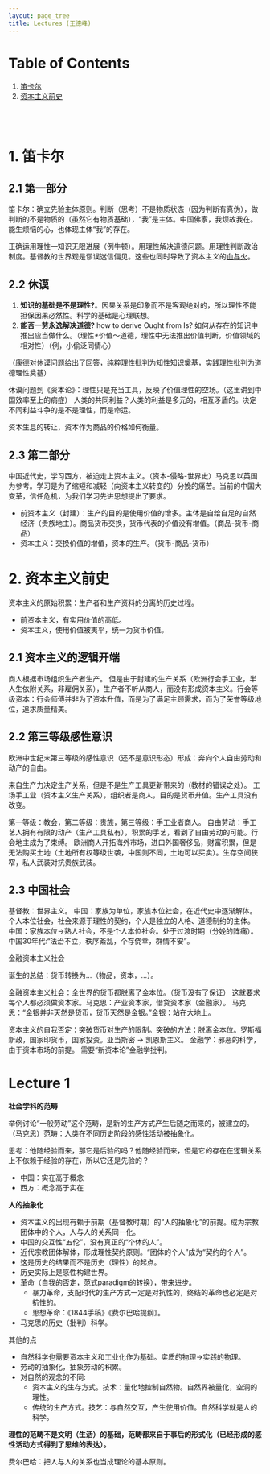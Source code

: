 ```yaml
---
layout: page_tree
title: Lectures (王德峰)
---
```


# Table of Contents
1. [笛卡尔](#l1)
2. [资本主义前史](#l2)

<br/><br/>

<a name="l1"></a>
# 1. 笛卡尔

## 2.1 第一部分

笛卡尔：确立先验主体原则。判断（思考）不是物质状态（因为判断有真伪），做判断的不是物质的（虽然它有物质基础），“我”是主体。中国佛家，我烦故我在。能生烦恼的心，也体现主体“我”的存在。

正确运用理性—知识无限进展（例牛顿）。用理性解决道德问题。用理性判断政治制度。基督教的世界观是谬误迷信偏见。这些也同时导致了资本主义的<u>血与火</u>。

## 2.2 休谟

1. **知识的基础是不是理性?**。因果关系是印象而不是客观绝对的，所以理性不能担保因果必然性。科学的基础是心理联想。
2. **能否一劳永逸解决道德?** how to derive Ought from Is? 如何从存在的知识中推出应当做什么。（理性≠价值～道德，理性中无法推出价值判断，价值领域的相对性）（例，小偷泛同情心）

（康德对休谟问题给出了回答，纯粹理性批判为知性知识奠基，实践理性批判为道德理性奠基）

休谟问题到《资本论》：理性只是充当工具，反映了价值理性的空场。（这里讲到中国效率至上的病症）
人类的共同利益？人类的利益是多元的，相互矛盾的。决定不同利益斗争的是不是理性，而是命运。

资本生息的转让，资本作为商品的价格如何衡量。

## 2.3 第二部分

中国近代史，学习西方，被迫走上资本主义。（资本-侵略-世界史）马克思以英国为参考。学习是为了缩短和减轻（向资本主义转变的）分娩的痛苦。当前的中国大变革，信任危机，为我们学习先进思想提出了要求。

* 前资本主义（封建）：生产的目的是使用价值的增多。主体是自给自足的自然经济（贵族地主）。商品货币交换，货币代表的价值没有增值。（商品-货币-商品）
* 资本主义：交换价值的增值，资本的生产。（货币-商品-货币）

<a name="l2"></a>
# 2. 资本主义前史

资本主义的原始积累：生产者和生产资料的分离的历史过程。

* 前资本主义，有实用价值的高低。
* 资本主义，使用价值被夷平，统一为货币价值。

## 2.1 资本主义的逻辑开端

商人根据市场组织生产者生产。 但是由于封建的生产关系（欧洲行会手工业，半人生依附关系，非雇佣关系），生产者不听从商人，而没有形成资本主义。行会等级资本：行会师傅并非为了资本升值，而是为了满足主顾需求，而为了荣誉等级地位，追求质量精美。

## 2.2 第三等级感性意识
欧洲中世纪末第三等级的感性意识（还不是意识形态）形成：奔向个人自由劳动和动产的自由。

来自生产力决定生产关系，但是不是生产工具更新带来的（教材的错误之处）。 工场手工业（资本主义生产关系），组织者是商人，目的是货币升值。生产工具没有改变。

第一等级：教会，第二等级：贵族，第三等级：手工业者商人。 自由劳动：手工艺人拥有有限的动产（生产工具私有），积累的手艺，看到了自由劳动的可能。行会地主成为了束缚。 欧洲商人开拓海外市场，进口外国奢侈品，财富积累，但是无法购买土地（土地所有权等级世袭，中国则不同，土地可以买卖）。生存空间狭窄，私人武装对抗贵族武装。

## 2.3 中国社会
基督教：世界主义。 中国：家族为单位，家族本位社会，在近代史中逐渐解体。 个人本位社会，社会来源于理性的契约，个人是独立的人格、道德制约的主体。 中国：家族本位->熟人社会，不是个人本位社会。处于过渡时期（分娩的阵痛）。 中国30年代:“法治不立，秩序紊乱，个存侥幸，群情不安”。

金融资本主义社会

诞生的总结：货币转换为…（物品，资本，…）。

金融资本主义社会：全世界的货币都脱离了金本位。（货币没有了保证） 这就要求每个人都必须做资本家。马克思：产业资本家，借贷资本家（金融家）。 马克思：“金银并非天然是货币，货币天然是金银。”金银：站在大地上。

资本主义的自我否定：突破货币对生产的限制。突破的方法：脱离金本位。罗斯福新政，国家印货币，国家投资。亚当斯密 -> 凯恩斯主义。 金融学：邪恶的科学，由于资本市场的前提。 需要“新资本论”金融学批判。

# Lecture 1

**社会学科的范畴**

举例讨论“一般劳动”这个范畴，是新的生产方式产生后随之而来的，被建立的。
（马克思）范畴：人类在不同历史阶段的感性活动被抽象化。

思考：他随经验而来，那它是后验的吗？他随经验而来，但是它的存在在逻辑关系上不依赖于经验的存在，所以它还是先验的？

* 中国：实在高于概念
* 西方：概念高于实在

**人的抽象化**

* 资本主义的出现有赖于前期（基督教时期）的“人的抽象化”的前提。成为宗教团体中的个人，人与人的关系同一化。
* 中国的交互性“五伦”，没有真正的“个体的人”。
* 近代宗教团体解体，形成理性契约原则。“团体的个人”成为“契约的个人”。
* 这是历史的结果而不是历史（理性）的起点。
* 历史实际上是感性构建世界。
* 革命（自我的否定，范式paradigm的转换），带来进步。
    * 暴力革命，支配时代的生产方式一定是对抗性的，终结的革命也必定是对抗性的。
    * 思想革命：《1844手稿》《费尔巴哈提纲》。
* 马克思的历史（批判）科学。

其他的点

* 自然科学也需要资本主义和工业化作为基础。实质的物理->实践的物理。
* 劳动的抽象化，抽象劳动的积累。
* 对自然的观念的不同:
  * 资本主义的生存方式。技术：量化地控制自然物。自然界被量化，空洞的理性。
  * 传统的生产方式。技艺：与自然交互，产生使用价值。自然科学就是人的科学。

**理性的范畴不是文明（生活）的基础，范畴都来自于事后的形式化（已经形成的感性活动方式得到了思维的表达）。**

费尔巴哈：把人与人的关系也当成理论的基本原则。
